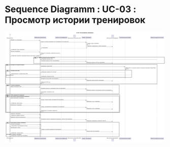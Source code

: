 # Sequence Diagramm : UC-03 : Просмотр истории тренировок

![Sequence Diagramm : UC-03 : Просмотр истории тренировок](new3.png)
